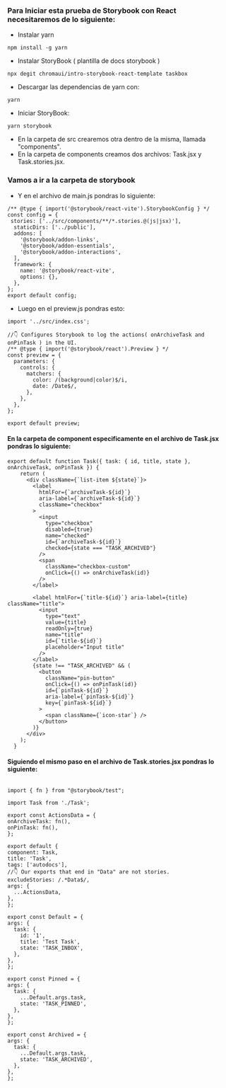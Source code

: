### Para Iniciar esta prueba de Storybook con React necesitaremos de lo siguiente:

- Instalar yarn 
````
npm install -g yarn
````
- Instalar StoryBook ( plantilla de docs storybook )
````
npx degit chromaui/intro-storybook-react-template taskbox
````
- Descargar las dependencias de yarn con:
````
yarn
````
- Iniciar StoryBook:
````
yarn storybook
````
- En la carpeta de src crearemos otra dentro de la misma, llamada "components".
- En la carpeta de components creamos dos archivos: Task.jsx y Task.stories.jsx.
### Vamos a ir a la carpeta de storybook
- Y en el archivo de main.js pondras lo siguiente:

 ````
/** @type { import('@storybook/react-vite').StorybookConfig } */
const config = {
  stories: ['../src/components/**/*.stories.@(js|jsx)'],
   staticDirs: ['../public'],
   addons: [
     '@storybook/addon-links',
     '@storybook/addon-essentials',
     '@storybook/addon-interactions',
   ],
   framework: {
     name: '@storybook/react-vite',
     options: {},
   },
 };
 export default config;
````
- Luego en el preview.js pondras esto:

````
import '../src/index.css';

//👇 Configures Storybook to log the actions( onArchiveTask and onPinTask ) in the UI.
/** @type { import('@storybook/react').Preview } */
const preview = {
  parameters: {
    controls: {
      matchers: {
        color: /(background|color)$/i,
        date: /Date$/,
      },
    },
  },
};

export default preview;

````

####  En la carpeta de component especificamente en el archivo de Task.jsx pondras lo siguiente:

````
export default function Task({ task: { id, title, state }, onArchiveTask, onPinTask }) {
    return (
      <div className={`list-item ${state}`}>
        <label
          htmlFor={`archiveTask-${id}`}
          aria-label={`archiveTask-${id}`}
          className="checkbox"
        >
          <input
            type="checkbox"
            disabled={true}
            name="checked"
            id={`archiveTask-${id}`}
            checked={state === "TASK_ARCHIVED"}
          />
          <span
            className="checkbox-custom"
            onClick={() => onArchiveTask(id)}
          />
        </label>
  
        <label htmlFor={`title-${id}`} aria-label={title} className="title">
          <input
            type="text"
            value={title}
            readOnly={true}
            name="title"
            id={`title-${id}`}
            placeholder="Input title"
          />
        </label>
        {state !== "TASK_ARCHIVED" && (
          <button
            className="pin-button"
            onClick={() => onPinTask(id)}
            id={`pinTask-${id}`}
            aria-label={`pinTask-${id}`}
            key={`pinTask-${id}`}
          >
            <span className={`icon-star`} />
          </button>
        )}
      </div>
    );
  }
  ````
  ####  Siguiendo el mismo paso en el archivo de Task.stories.jsx pondras lo siguiente:

  ````

import { fn } from "@storybook/test";

import Task from './Task';

export const ActionsData = {
  onArchiveTask: fn(),
  onPinTask: fn(),
};

export default {
  component: Task,
  title: 'Task',
  tags: ['autodocs'],
  //👇 Our exports that end in "Data" are not stories.
  excludeStories: /.*Data$/,
  args: {
    ...ActionsData,
  },
};

export const Default = {
  args: {
    task: {
      id: '1',
      title: 'Test Task',
      state: 'TASK_INBOX',
    },
  },
};

export const Pinned = {
  args: {
    task: {
      ...Default.args.task,
      state: 'TASK_PINNED',
    },
  },
};

export const Archived = {
  args: {
    task: {
      ...Default.args.task,
      state: 'TASK_ARCHIVED',
    },
  },
};
  ````
